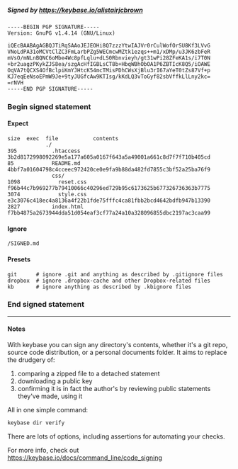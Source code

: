 ##### Signed by https://keybase.io/alistairjcbrown
```
-----BEGIN PGP SIGNATURE-----
Version: GnuPG v1.4.14 (GNU/Linux)

iQEcBAABAgAGBQJTiRqSAAoJEJEOHi8Q7zzzYtwIAJVr0rCulWofOrSU8Kf3LVvG
VNoLdPA31oMCVtClZC3FmLarbPZg5WECmcwMZtk1ezqs++m1/xDMp/u3JK6zbFeR
mVsO/mNLnBQNC6oMbe4Wc8pfLqlu+dLS0Rbnvieyh/gt31wPi28ZFeKA1s/i7T0N
+br2uagzPKykZJS8ea/szgAcHfIGBLsCT8b+HbqWBhObOA1P6ZBTIcK8Q5/iOAWE
OqVA7tQCXS4OfBclpiKmYJHtcK54mcTMisPDhCWsXjBlu3rI67aYeT0tZs87Vf+p
KJ7eqEeNsoEPmW9Je+9tyJUGfcAw9KTIsg/kKdLQ3vToGyf82sbVffkLlLny2kc=
=rNVH
-----END PGP SIGNATURE-----

```

<!-- END SIGNATURES -->

### Begin signed statement 

#### Expect

```
size  exec  file           contents                                                        
            ./                                                                             
395           .htaccess    3b2d8172998092269e5a177a605a0167f643a5a49001a661c8d7f7f710b405cd
85            README.md    4bbf7a01604798c4cceec972420ce0e9fa9b88da482fd7855c3bf52a25ba76f9
              css/                                                                         
1098            reset.css  f96b44c7b969277b79410066c40296ed729b95c6173625b677326736363b7775
3074            style.css  e3c3076c418ec4a8136a4f22b1fde75fffc4ca81fbb2bcd4642bdfb947b13390
2827          index.html   f7bb4875a2673944dda51d054eaf3cf77a24a10a328096855dbc2197ac3caa99
```

#### Ignore

```
/SIGNED.md
```

#### Presets

```
git      # ignore .git and anything as described by .gitignore files
dropbox  # ignore .dropbox-cache and other Dropbox-related files    
kb       # ignore anything as described by .kbignore files          
```

<!-- summarize version = 0.0.8 -->

### End signed statement

<hr>

#### Notes

With keybase you can sign any directory's contents, whether it's a git repo,
source code distribution, or a personal documents folder. It aims to replace the drudgery of:

  1. comparing a zipped file to a detached statement
  2. downloading a public key
  3. confirming it is in fact the author's by reviewing public statements they've made, using it

All in one simple command:

```bash
keybase dir verify
```

There are lots of options, including assertions for automating your checks.

For more info, check out https://keybase.io/docs/command_line/code_signing